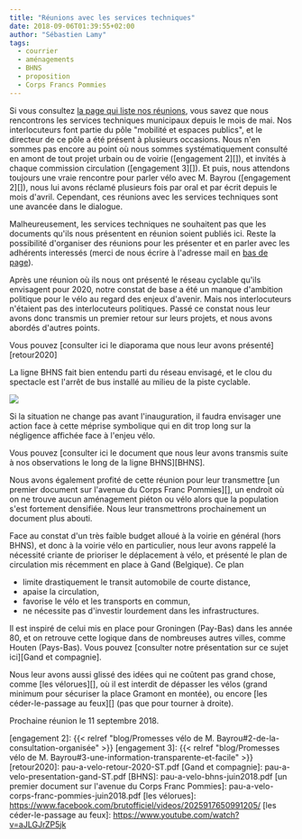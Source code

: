 ```yaml
---
title: "Réunions avec les services techniques"
date: 2018-09-06T01:39:55+02:00
author: "Sébastien Lamy"
tags:
  - courrier
  - aménagements
  - BHNS
  - proposition
  - Corps Francs Pommies
---
```


Si vous consultez [la page qui liste nos réunions][], vous savez que nous
rencontrons les services techniques municipaux depuis le mois de mai.  Nos
interlocuteurs font partie du pôle "mobilité et espaces publics", et le
directeur de ce pôle a été présent à plusieurs occasions. Nous n'en sommes pas
encore au point où nous sommes systématiquement consulté en amont de tout projet
urbain ou de voirie ([engagement 2][]), et invités à chaque commission
circulation ([engagement 3][]). Et puis, nous attendons toujours une vraie
rencontre pour parler vélo avec M. Bayrou ([engagement 2][]), nous lui
avons réclamé plusieurs fois par oral et par écrit depuis le mois d'avril.
Cependant, ces réunions avec les services techniques sont une avancée dans le
dialogue. 

Malheureusement, les services techniques ne souhaitent pas que les documents
qu'ils nous présentent en réunion soient publiés ici. Reste la possibilité
d'organiser des réunions pour les présenter et en parler avec les adhérents
interessés (merci de nous écrire à l'adresse mail en [bas de page](#footer)).

Après une réunion où ils nous ont présenté le réseau cyclable qu'ils envisagent
pour 2020, notre constat de base a été un manque d'ambition politique pour le
vélo au regard des enjeux d'avenir. Mais nos interlocuteurs n'étaient pas des
interlocuteurs politiques. Passé ce constat nous leur avons donc transmis un
premier retour sur leurs projets, et nous avons abordés d'autres points.

Vous pouvez [consulter ici le diaporama que nous leur avons présenté][retour2020]

La ligne BHNS fait bien entendu parti du réseau envisagé, et le clou du spectacle 
est l'arrêt de bus installé au milieu de la piste cyclable. 

![](piste-arret_bus.jpg)

Si la situation ne  change pas avant l'inauguration, il faudra envisager une
action face à cette méprise symbolique qui en dit trop long sur la négligence
affichée face à l'enjeu vélo.

Vous pouvez [consulter ici le document que nous leur avons transmis suite à nos
observations le long de la ligne BHNS][BHNS].

Nous avons également profité de cette réunion pour leur transmettre [un premier
document sur l'avenue du Corps Franc Pommies][], un endroit où on ne trouve aucun
aménagement piéton ou vélo alors que la population s'est fortement densifiée.
Nous leur transmettrons prochainement un document plus abouti.

Face au constat d'un très faible budget alloué à la voirie en général (hors
BHNS), et donc à la voirie vélo en particulier, nous leur avons rappelé la
nécessité criante de prioriser le déplacement à vélo, et présenté le plan de
circulation mis récemment en place à Gand (Belgique). Ce plan

* limite drastiquement le transit automobile de courte distance,
* apaise la circulation,
* favorise le vélo et les transports en commun,
* ne nécessite pas d'investir lourdement dans les infrastructures.

Il est inspiré de celui mis en place pour Groningen (Pay-Bas) dans les année 80,
et on retrouve cette logique dans de nombreuses autres villes, comme Houten
(Pays-Bas). Vous pouvez [consulter notre présentation sur ce sujet ici][Gand et compagnie].


Nous leur avons aussi glissé des idées qui ne coûtent pas grand chose, comme
[les vélorues][], où il est interdit de dépasser les vélos (grand minimum pour
sécuriser la place Gramont en montée), ou encore [les céder-le-passage au
feux][] (pas que pour tourner à droite).

Prochaine réunion le 11 septembre 2018.


[la page qui liste nos réunions]: /ca/2018/#reunions
[engagement 2]: {{< relref "blog/Promesses vélo de M. Bayrou#2-de-la-consultation-organisée" >}}
[engagement 3]: {{< relref "blog/Promesses vélo de M. Bayrou#3-une-information-transparente-et-facile" >}} 
[retour2020]: pau-a-velo-retour-2020-ST.pdf
[Gand et compagnie]: pau-a-velo-presentation-gand-ST.pdf
[BHNS]: pau-a-velo-bhns-juin2018.pdf
[un premier document sur l'avenue du Corps Franc Pommies]: pau-a-velo-corps-franc-pommies-juin2018.pdf
[les vélorues]: https://www.facebook.com/brutofficiel/videos/2025917650991205/
[les céder-le-passage au feux]: https://www.youtube.com/watch?v=aJLGJrZP5jk
